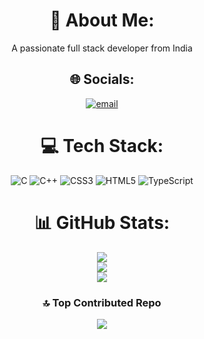 <div align="center">

# 💫 About Me:
A passionate full stack developer from India<br>

## 🌐 Socials:
[![email](https://img.shields.io/badge/Email-D14836?logo=gmail&logoColor=white)](mailto:Imamanjangra@gmail.com ) 

# 💻 Tech Stack:
![C](https://img.shields.io/badge/c-%2300599C.svg?style=for-the-badge&logo=c&logoColor=white) 
![C++](https://img.shields.io/badge/c++-%2300599C.svg?style=for-the-badge&logo=c%2B%2B&logoColor=white) 
![CSS3](https://img.shields.io/badge/css3-%231572B6.svg?style=for-the-badge&logo=css3&logoColor=white) 
![HTML5](https://img.shields.io/badge/html5-%23E34F26.svg?style=for-the-badge&logo=html5&logoColor=white) 
![TypeScript](https://img.shields.io/badge/typescript-%23007ACC.svg?style=for-the-badge&logo=typescript&logoColor=white)

# 📊 GitHub Stats:
![](https://github-readme-stats.vercel.app/api?username=imamanjangra&theme=dark&hide_border=false&include_all_commits=false&count_private=false)<br/>
![](https://nirzak-streak-stats.vercel.app/?user=imamanjangra&theme=dark&hide_border=false)<br/>
![](https://github-readme-stats.vercel.app/api/top-langs/?username=imamanjangra&theme=dark&hide_border=false&include_all_commits=false&count_private=false&layout=compact)

### 🔝 Top Contributed Repo
![](https://github-contributor-stats.vercel.app/api?username=imamanjangra&limit=5&theme=dark&combine_all_yearly_contributions=true)

<!-- Proudly created with GPRM ( https://gprm.itsvg.in ) -->

</div>

